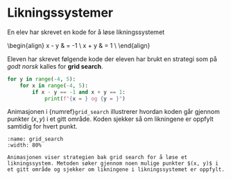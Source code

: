 # Likningssystemer


En elev har skrevet en kode for å løse likningssystemet

\begin{align}
    x - y & = -1 \\
    x + y & = 1 \\
\end{align}

Eleven har skrevet følgende kode der eleven har brukt en strategi som på _godt norsk_ kalles for **grid search**. 

```python
for y in range(-4, 5):
    for x in range(-4, 5):
        if x - y == -1 and x + y == 1:
            print(f"{x = } og {y = }")
```

Animasjonen i {numref}`grid_search` illustrerer hvordan koden går gjennom punkter $(x, y)$ i et gitt område. Koden sjekker så om likningene er oppfylt samtidig for hvert punkt.

```{figure} ./animasjoner/grid_search.gif
:name: grid_search
:width: 80%

Animasjonen viser strategien bak grid search for å løse et likningssystem. Metoden søker gjennom noen mulige punkter $(x, y)$ i et gitt område og sjekker om likningene i likningssystemet er oppfylt. 
```